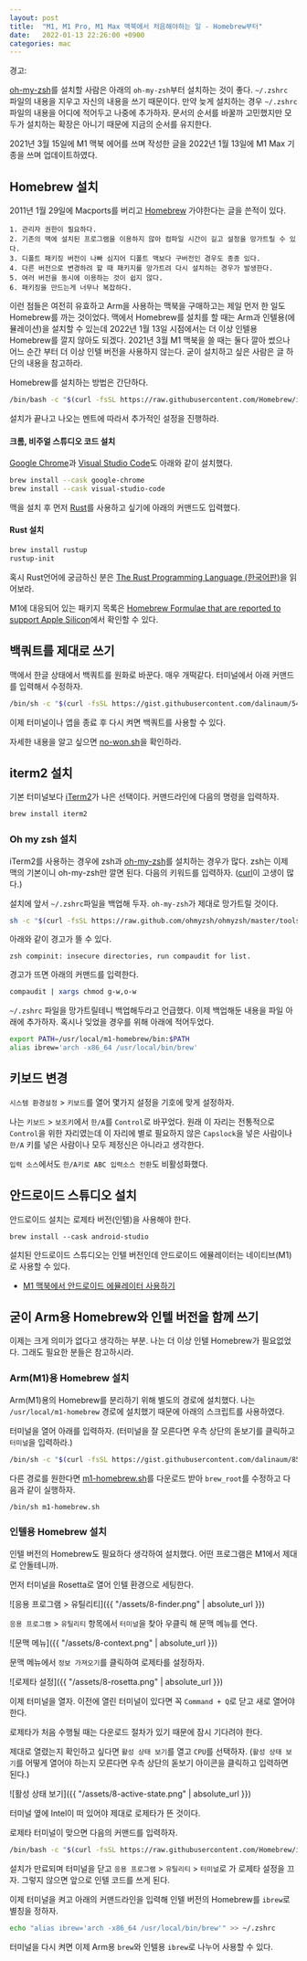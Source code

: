 ```yaml
---
layout: post
title:  "M1, M1 Pro, M1 Max 맥북에서 처음해야하는 일 - Homebrew부터"
date:   2022-01-13 22:26:00 +0900
categories: mac
---
```


경고:

[oh-my-zsh](https://ohmyz.sh)를 설치할 사람은 아래의 `oh-my-zsh`부터 설치하는 것이 좋다. `~/.zshrc` 파일의 내용을 지우고 자신의 내용을 쓰기 때문이다. 만약 늦게 설치하는 경우 `~/.zshrc` 파일의 내용을 어디에 적어두고 나중에 추가하자. 문서의 순서를 바꿀까 고민했지만 모두가 설치하는 확장은 아니기 때문에 지금의 순서를 유지한다.

2021년 3월 15일에 M1 맥북 에어를 쓰며 작성한 글을 2022년 1월 13일에 M1 Max 기종을 쓰며 업데이트하였다.

## Homebrew 설치

2011년 1월 29일에 Macports를 버리고 [Homebrew](https://brew.sh) 가야한다는 글을 쓴적이 있다.

```
1. 관리자 권한이 필요하다.
2. 기존의 맥에 설치된 프로그램을 이용하지 않아 컴파일 시간이 길고 설정을 망가트릴 수 있다.
3. 디폴트 패키징 버전이 나빠 심지어 디폴트 맥보다 구버전인 경우도 종종 있다.
4. 다른 버전으로 변경하려 할 때 패키지를 망가트려 다시 설치하는 경우가 발생한다.
5. 여러 버전을 동시에 이용하는 것이 쉽지 않다.
6. 패키징을 만드는게 너무나 복잡하다.
```

이런 점들은 여전히 유효하고 Arm을 사용하는 맥북을 구매하고는 제일 먼저 한 일도 Homebrew를 까는 것이었다. 맥에서 Homebrew를 설치를 할 때는 Arm과 인텔용(에뮬레이션)을 설치할 수 있는데 2022년 1월 13일 시점에서는 더 이상 인텔용 Homebrew를 깔지 않아도 되겠다. 2021년 3월 M1 맥북을 쓸 때는 둘다 깔아 썼으나 어느 순간 부터 더 이상 인텔 버전을 사용하지 않는다. 굳이 설치하고 싶은 사람은 글 하단의 내용을 참고하라.

Homebrew를 설치하는 방법은 간단하다.

```sh
/bin/bash -c "$(curl -fsSL https://raw.githubusercontent.com/Homebrew/install/HEAD/install.sh)"
```

설치가 끝나고 나오는 멘트에 따라서 추가적인 설정을 진행하라.

#### 크롬, 비주얼 스튜디오 코드 설치

[Google Chrome](https://www.google.com/intl/ko/chrome/)과 [Visual Studio Code](https://code.visualstudio.com)도 아래와 같이 설치했다.

```sh
brew install --cask google-chrome
brew install --cask visual-studio-code
```

맥을 설치 후 먼저 [Rust](https://www.rust-lang.org)를 사용하고 싶기에 아래의 커맨드도 입력했다.

#### Rust 설치

```sh
brew install rustup
rustup-init
```

혹시 Rust언어에 궁금하신 분은 [The Rust Programming Language (한국어판)](https://rinthel.github.io/rust-lang-book-ko/)을 읽어보라.

M1에 대응되어 있는 패키지 목록은 [Homebrew Formulae that are reported to support Apple Silicon](https://doesitarm.com/kind/homebrew/)에서 확인할 수 있다.

## 백쿼트를 제대로 쓰기

맥에서 한글 상태에서 백쿼트를 원화로 바꾼다. 매우 개떡같다. 터미널에서 아래 커맨드를 입력해서 수정하자.

```sh
/bin/sh -c "$(curl -fsSL https://gist.githubusercontent.com/dalinaum/5440f140a68f91a197028eba083cf8bc/raw/259f2382253db541dcb1f99168f1f13e78435433/no-won.sh)"
```

이제 터미널이나 앱을 종료 후 다시 켜면 백쿼트를 사용할 수 있다.

자세한 내용을 알고 싶으면 
[no-won.sh](https://gist.github.com/dalinaum/5440f140a68f91a197028eba083cf8bc)을 확인하라.

## iterm2 설치

기본 터미널보다 [iTerm2](https://iterm2.com)가 나은 선택이다. 커맨드라인에 다음의 명령을 입력하자.

```sh
brew install iterm2
```

### Oh my zsh 설치

iTerm2를 사용하는 경우에 zsh과 [oh-my-zsh](https://ohmyz.sh)를 설치하는 경우가 많다. zsh는 이제 맥의 기본이니 oh-my-zsh만 깔면 된다. 다음의 키워드를 입력하자. ([curl](https://curl.se)이 고생이 많다.)

설치에 앞서 `~/.zshrc`파일을 백업해 두자. `oh-my-zsh`가 제대로 망가트릴 것이다.

```sh
sh -c "$(curl -fsSL https://raw.github.com/ohmyzsh/ohmyzsh/master/tools/install.sh)"
```

아래와 같이 경고가 뜰 수 있다.

```
zsh compinit: insecure directories, run compaudit for list.
```

경고가 뜨면 아래의 커맨드를 입력한다.

```sh
compaudit | xargs chmod g-w,o-w
```

`~/.zshrc` 파일을 망가트릴테니 백업해두라고 언급했다. 이제 백업해둔 내용을 파일 아래에 추가하자. 혹시나 잊었을 경우를 위해 아래에 적어두었다.

```sh
export PATH=/usr/local/m1-homebrew/bin:$PATH
alias ibrew='arch -x86_64 /usr/local/bin/brew'
```

## 키보드 변경

`시스템 환경설정` > `키보드`를 열어 몇가지 설정을 기호에 맞게 설정하자.

나는 `키보드` > `보조키`에서 `한/A`를 `Control`로 바꾸었다. 원래 이 자리는 전통적으로 `Control`을 위한 자리였는데 이 자리에 별로 필요하지 않은 `Capslock`을 넣은 사람이나 `한/A` 키를 넣은 사람이나 모두 제정신은 아니라고 생각한다.

`입력 소스`에서도 `한/A키로 ABC 입력소스 전환`도 비활성화했다.

## 안드로이드 스튜디오 설치

안드로이드 설치는 로제타 버전(인텔)을 사용해야 한다.

```
brew install --cask android-studio
```

설치된 안드로이드 스튜디오는 인텔 버전인데 안드로이드 에뮬레이터는 네이티브(M1)로 사용할 수 있다.

* [M1 맥북에서 안드로이드 에뮬레이터 사용하기](http://dalinaum.github.io/android/2021/03/15/m1-android-emulatore.html)

## 굳이 Arm용 Homebrew와 인텔 버전을 함께 쓰기

이제는 크게 의미가 없다고 생각하는 부분. 나는 더 이상 인텔 Homebrew가 필요없었다. 그래도 필요한 분들은 참고하시라.

### Arm(M1)용 Homebrew 설치

Arm(M1)용의 Homebrew를 분리하기 위해 별도의 경로에 설치했다. 나는 `/usr/local/m1-homebrew` 경로에 설치했기 때문에 아래의 스크립트를 사용하였다.

터미널을 열어 아래를 입력하자. (터미널을 잘 모른다면 우측 상단의 돋보기를 클릭하고 `터미널`을 입력하라.)

```sh
/bin/sh -c "$(curl -fsSL https://gist.githubusercontent.com/dalinaum/85cd0806d0d23272bc42a44375d19fbf/raw/7a198d0b90b70031ff0892c028e47a8abcf82f73/m1-homebrew.sh)"
```

다른 경로를 원한다면 [m1-homebrew.sh](https://gist.github.com/dalinaum/85cd0806d0d23272bc42a44375d19fbf)를 다운로드 받아 `brew_root`를 수정하고 다음과 같이 실행하자.

```sh
/bin/sh m1-homebrew.sh
```

### 인텔용 Homebrew 설치

인텔 버전의 Homebrew도 필요하다 생각하여 설치했다. 어떤 프로그램은 M1에서 제대로 안돌테니까.

먼저 터미널을 Rosetta로 열어 인텔 환경으로 세팅한다.

![응용 프로그램 > 유틸리티]({{ "/assets/8-finder.png" | absolute_url }})

`응용 프로그램` > `유틸리티` 항목에서 `터미널`을 찾아 우클릭 해 문맥 메뉴를 연다.

![문맥 메뉴]({{ "/assets/8-context.png" | absolute_url }})

문맥 메뉴에서 `정보 가져오기`를 클릭하여 로제타를 설정하자.

![로제타 설정]({{ "/assets/8-rosetta.png" | absolute_url }})

이제 터미널을 열자. 이전에 열린 터미널이 있다면 꼭 `Command + Q`로 닫고 새로 열어야 한다.

로제타가 처음 수행될 때는 다운로드 절차가 있기 때문에 잠시 기다려야 한다.

제대로 열렸는지 확인하고 싶다면 `활성 상태 보기`를 열고 `CPU`를 선택하자. (`활성 상태 보기`를 어떻게 열어야 하는지 모른다면 우측 상단의 돋보기 아이콘을 클릭하고 입력하면 된다.)

![활성 상태 보기]({{ "/assets/8-active-state.png" | absolute_url }})

터미널 옆에 Intel이 떠 있어야 제대로 로제타가 뜬 것이다.

로제타 터미널이 맞으면 다음의 커맨드를 입력하자.

```sh
/bin/bash -c "$(curl -fsSL https://raw.githubusercontent.com/Homebrew/install/HEAD/install.sh)"
```

설치가 만료되며 터미널을 닫고 `응용 프로그램` > `유틸리티` > `터미널`로 가 로제타 설정을 끄자. 그렇지 않으면 앞으로 인텔 코드를 쓰게 된다.

이제 터미널을 켜고 아래의 커맨드라인을 입력해 인텔 버전의 Homebrew를 `ibrew`로 별칭을 정하자.

```sh
echo "alias ibrew='arch -x86_64 /usr/local/bin/brew'" >> ~/.zshrc
```

터미널을 다시 켜면 이제 Arm용 `brew`와 인텔용 `ibrew`로 나누어 사용할 수 있다.